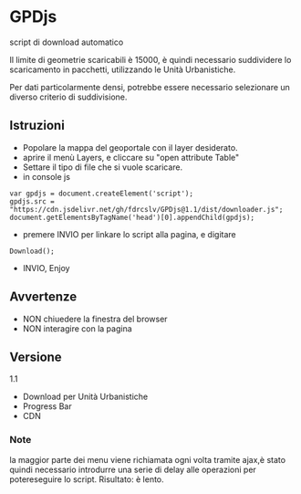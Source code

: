 # GPDjs

script di download automatico

Il limite di geometrie scaricabili è 15000, è quindi necessario suddividere lo scaricamento in pacchetti, utilizzando le Unità Urbanistiche.

Per dati particolarmente densi, potrebbe essere necessario selezionare un diverso criterio di suddivisione.

## Istruzioni
* Popolare la mappa del geoportale con il layer desiderato.
* aprire il menù Layers, e cliccare su "open attribute Table"
* Settare il tipo di file che si vuole scaricare.
* in console js

```
var gpdjs = document.createElement('script');
gpdjs.src = "https://cdn.jsdelivr.net/gh/fdrcslv/GPDjs@1.1/dist/downloader.js";
document.getElementsByTagName('head')[0].appendChild(gpdjs);
```
* premere INVIO per linkare lo script alla pagina, e digitare
``` 
Download();
```
* INVIO, Enjoy

## Avvertenze
* NON chiuedere la finestra del browser
* NON interagire con la pagina


## Versione
1.1
* Download per Unità Urbanistiche
* Progress Bar
* CDN

### Note
la maggior parte dei menu viene richiamata ogni volta tramite ajax,è stato quindi necessario introdurre una serie di delay alle operazioni per potereseguire lo script. Risultato: è lento.

